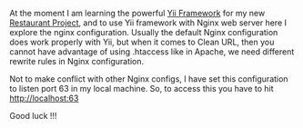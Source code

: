 At the moment I am learning the powerful [Yii Framework](http://www.yiiframework.com/) for my new [Restaurant Project](https://github.com/rajibmp/restaurant), and to use Yii framework with Nginx web server here I explore the nginx configuration. Usually the default Nginx configuration does work properly with Yii, but when it comes to Clean URL, then you cannot have advantage of using .htaccess like in Apache, we need different rewrite rules in Nginx configuration.

Not to make conflict with other Nginx configs, I have set this configuration to listen port 63 in my local machine. So, to access this you have to hit [http://localhost:63](http://localhost:63)

Good luck !!!
